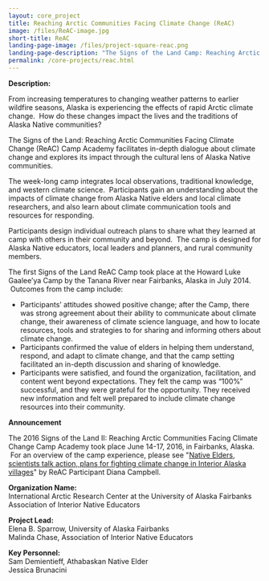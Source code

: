 ```yaml
---
layout: core_project 
title: Reaching Arctic Communities Facing Climate Change (ReAC) 
image: /files/ReAC-image.jpg 
short-title: ReAC 
landing-page-image: /files/project-square-reac.png
landing-page-description: "The Signs of the Land Camp: Reaching Arctic Communities Facing Climate Change blends Alaska Native knowledge and western climate science."
permalink: /core-projects/reac.html
---
```


**Description:**

From increasing temperatures to changing weather patterns to earlier
wildfire seasons, Alaska is experiencing the effects of rapid Arctic
climate change.  How do these changes impact the lives and the
traditions of Alaska Native communities?

The Signs of the Land: Reaching Arctic Communities Facing Climate Change
(ReAC) Camp Academy facilitates in-depth dialogue about climate change
and explores its impact through the cultural lens of Alaska Native
communities.

The week-long camp integrates local observations, traditional knowledge,
and western climate science.  Participants gain an understanding about
the impacts of climate change from Alaska Native elders and local
climate researchers, and also learn about climate communication tools
and resources for responding.

Participants design individual outreach plans to share what they learned
at camp with others in their community and beyond.  The camp is designed
for Alaska Native educators, local leaders and planners, and rural
community members. 

The first Signs of the Land ReAC Camp took place at the Howard Luke
Gaalee’ya Camp by the Tanana River near Fairbanks, Alaska in July 2014.
 Outcomes from the camp include: 

-   Participants’ attitudes showed positive change; after the Camp,
    there was strong agreement about their ability to communicate about
    climate change, their awareness of climate science language, and how
    to locate resources, tools and strategies to for sharing and
    informing others about climate change.
-   Participants confirmed the value of elders in helping them
    understand, respond, and adapt to climate change, and that the camp
    setting facilitated an in-depth discussion and sharing of knowledge.
-   Participants were satisfied, and found the organization,
    facilitation, and content went beyond expectations. They felt the
    camp was “100%” successful, and they were grateful for the
    opportunity. They received new information and felt well prepared to
    include climate change resources into their community. 

**Announcement**

The 2016 Signs of the Land II: Reaching Arctic Communities Facing
Climate Change Camp Academy took place June 14-17, 2016, in Fairbanks,
Alaska.  For an overview of the camp experience, please see "[Native
Elders, scientists talk action, plans for fighting climate change in
Interior Alaska
villages](http://www.newsminer.com/features/sundays/community_features/native-elders-scientists-talk-action-plans-for-fighting-climate-change/article_521aaab6-3b23-11e6-a0f1-1b0ac4a80df7.html)"
by ReAC Participant Diana
Campbell.

**Organization Name:**  
International Arctic Research Center at the University of Alaska Fairbanks   
Association of Interior Native Educators  

**Project Lead:**  
Elena B. Sparrow, University of Alaska Fairbanks  
Malinda Chase, Association of Interior Native Educators  

**Key Personnel:**  
Sam Demientieff, Athabaskan Native Elder  
Jessica Brunacini
